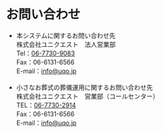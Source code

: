 # お問い合わせ

- 本システムに関するお問い合わせ先  
株式会社ユニクエスト　法人営業部  
Tel：[06-7730-9083](tel:0677309083)  
Fax：06-6131-6566  
E-mail：[info@uqo.jp](mailto:info@uqo.jp)
<br><br>
- 小さなお葬式の葬儀運用に関するお問い合わせ先  
株式会社ユニクエスト　営業部（コールセンター）  
TEL：[06-7730-2914](tel:0677302914)    
Fax：06-6131-6566  
E-mail：[info@uqo.jp](mailto:info@uqo.jp)